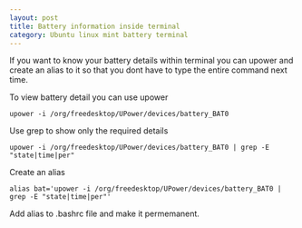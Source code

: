 ```yaml
---
layout: post
title: Battery information inside terminal 
category: Ubuntu linux mint battery terminal  
---
```


If you want to know your battery details within terminal you can upower and create an alias to it so that you dont have to type the entire command next time.


To view battery detail you can use upower

```
upower -i /org/freedesktop/UPower/devices/battery_BAT0
```

Use grep to show only the required details 

```
upower -i /org/freedesktop/UPower/devices/battery_BAT0 | grep -E "state|time|per"
```

Create an alias 

```
alias bat='upower -i /org/freedesktop/UPower/devices/battery_BAT0 | grep -E "state|time|per"'
```

Add  alias to .bashrc file and make it permemanent.

